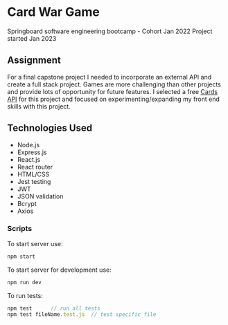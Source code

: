 # Card War Game
Springboard software engineering bootcamp - Cohort Jan 2022
Project started Jan 2023

## Assignment
For a final capstone project I needed to incorporate an external API and create a full stack project. Games are more challenging than other projects and provide lots of opportunity for future features. I selected a free [Cards API](https://www.deckofcardsapi.com/) for this project and focused on experimenting/expanding my front end skills with this project.

## Technologies Used
- Node.js
- Express.js
- React.js
- React router
- HTML/CSS
- Jest testing
- JWT
- JSON validation
- Bcrypt
- Axios

### Scripts
To start server use:
```js
npm start
```

To start server for development use:
```js
npm run dev
```

To run tests:
```js
npm test      // run all tests
npm test fileName.test.js  // test specific file

```
